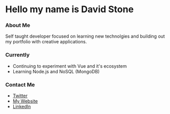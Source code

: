 # Hello my name is David Stone

### About Me

Self taught developer focused on learning new technolgies and building out my portfolio with creative applications.

### Currently

* Continuing to experiment with Vue and it's ecosystem
* Learning Node.js and NoSQL (MongoDB)

<!-- ### Projects

Websites | Javascript Challenges | Vue.js/Nuxt.js | FullStack
-------- | --------------------- | -------------- | ---------
dstone.dev | something | vue app here | something
trynaseesumn.com | something | vue app here | something
mya-portfolio.netlify.app | something | vue app here | something -->

### Contact Me

* [Twitter](https://twitter.com/_stonedavid)
* [My Website](dstone.dev)
* [LinkedIn](https://www.linkedin.com/in/david-stone-02098710a/)

<!-- ### Certificates

* Certificates -->


